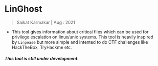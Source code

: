 # LinGhost

> Saikat Karmakar | Aug : 2021


- This tool gives information about critical files which can be used for privilege escalation on linux/unix systems. This tool is heavily inspired by `Linpease` but more simple and intented to do CTF challenges like HackTheBox, TryHackme etc.


##### This tool is still under development.